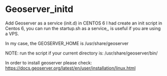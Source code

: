 # Geoserver_initd
Add Geoserver as a service (init.d)  in CENTOS 6
I had create an init script in Centos  6, you can run the startup.sh as a service,, is useful if you are using a VPS.

In my case, the GEOSERVER_HOME is /usr/share/geoserver

NOTE:
run the script if your current directory is: /usr/share/geoserver/bin/

In order to install geoserver please check: 
https://docs.geoserver.org/latest/en/user/installation/linux.html
